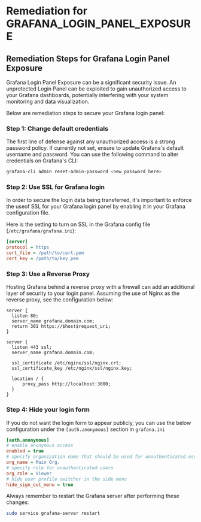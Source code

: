 # Remediation for GRAFANA_LOGIN_PANEL_EXPOSURE

## Remediation Steps for Grafana Login Panel Exposure

Grafana Login Panel Exposure can be a significant security issue. An unprotected Login Panel can be exploited to gain unauthorized access to your Grafana dashboards, potentially interfering with your system monitoring and data visualization.

Below are remediation steps to secure your Grafana login panel:

### Step 1: Change default credentials
The first line of defense against any unauthorized access is a strong password policy. If currently not set, ensure to update Grafana's default username and password. You can use the following command to alter credentials on Grafana's CLI:

```bash
grafana-cli admin reset-admin-password <new_password_here>
```

### Step 2: Use SSL for Grafana login

In order to secure the login data being transferred, it's important to enforce the useof SSL for your Grafana login panel by enabling it in your Grafana configuration file.

Here is the setting to turn on SSL in the Grafana config file (`/etc/grafana/grafana.ini`):

```ini
[server]
protocol = https
cert_file = /path/to/cert.pem
cert_key = /path/to/key.pem
```

### Step 3: Use a Reverse Proxy

Hosting Grafana behind a reverse proxy with a firewall can add an additional layer of security to your login panel. Assuming the use of Nginx as the reverse proxy, see the configuration below:

```nginx
server {
  listen 80;
  server_name grafana.domain.com;
  return 301 https://$host$request_uri;
}

server {
  listen 443 ssl;
  server_name grafana.domain.com;

  ssl_certificate /etc/nginx/ssl/nginx.crt;
  ssl_certificate_key /etc/nginx/ssl/nginx.key;

  location / {
      proxy_pass http://localhost:3000;
  }
}
```

### Step 4: Hide your login form

If you do not want the login form to appear publicly, you can use the below configuration under the `[auth.anonymous]` section in `grafana.ini`

```ini
[auth.anonymous]
# enable anonymous access
enabled = true
# specify organization name that should be used for unauthenticated users
org_name = Main Org.
# specify role for unauthenticated users
org_role = Viewer
# hide user profile switcher in the side menu
hide_sign_out_menu = true
```
Always remember to restart the Grafana server after performing these changes:

```bash
sudo service grafana-server restart
```
